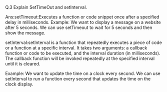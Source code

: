 Q.3 Explain SetTimeOut and setInterval.

Ans:setTimeout:Executes a function or code snippet once after a specified delay in milliseconds.
Example: We want to display a message on a website after 5 seconds. We can use setTimeout to wait for 5 seconds and then show the message.

setInterval:setInterval is a function that repeatedly executes a piece of code or a function at a specific interval. It takes two arguments: a callback function or code to be executed, and the interval duration (in milliseconds). The callback function will be invoked repeatedly at the specified interval until it is cleared.

Example: We want to update the time on a clock every second. We can use setInterval to run a function every second that updates the time on the clock display.

